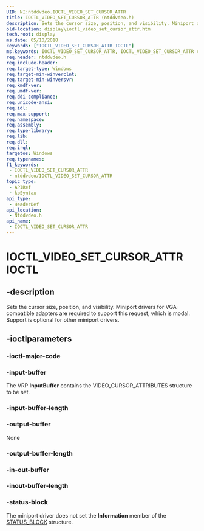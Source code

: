 ```yaml
---
UID: NI:ntddvdeo.IOCTL_VIDEO_SET_CURSOR_ATTR
title: IOCTL_VIDEO_SET_CURSOR_ATTR (ntddvdeo.h)
description: Sets the cursor size, position, and visibility. Miniport drivers for VGA-compatible adapters are required to support this request, which is modal. Support is optional for other miniport drivers.
old-location: display\ioctl_video_set_cursor_attr.htm
tech.root: display
ms.date: 05/10/2018
keywords: ["IOCTL_VIDEO_SET_CURSOR_ATTR IOCTL"]
ms.keywords: IOCTL_VIDEO_SET_CURSOR_ATTR, IOCTL_VIDEO_SET_CURSOR_ATTR control, IOCTL_VIDEO_SET_CURSOR_ATTR control code [Display Devices], Video_IOCTLs_7f8f1646-ff57-47fd-afb7-f7ad7e953188.xml, display.ioctl_video_set_cursor_attr, ntddvdeo/IOCTL_VIDEO_SET_CURSOR_ATTR
req.header: ntddvdeo.h
req.include-header: 
req.target-type: Windows
req.target-min-winverclnt: 
req.target-min-winversvr: 
req.kmdf-ver: 
req.umdf-ver: 
req.ddi-compliance: 
req.unicode-ansi: 
req.idl: 
req.max-support: 
req.namespace: 
req.assembly: 
req.type-library: 
req.lib: 
req.dll: 
req.irql: 
targetos: Windows
req.typenames: 
f1_keywords:
 - IOCTL_VIDEO_SET_CURSOR_ATTR
 - ntddvdeo/IOCTL_VIDEO_SET_CURSOR_ATTR
topic_type:
 - APIRef
 - kbSyntax
api_type:
 - HeaderDef
api_location:
 - Ntddvdeo.h
api_name:
 - IOCTL_VIDEO_SET_CURSOR_ATTR
---
```


# IOCTL_VIDEO_SET_CURSOR_ATTR IOCTL


## -description

Sets the cursor size, position, and visibility. Miniport drivers for VGA-compatible adapters are required to support this request, which is modal. Support is optional for other miniport drivers.

## -ioctlparameters

### -ioctl-major-code

### -input-buffer

The VRP <b>InputBuffer</b> contains the VIDEO_CURSOR_ATTRIBUTES structure to be set.

### -input-buffer-length

### -output-buffer

None

### -output-buffer-length

### -in-out-buffer

### -inout-buffer-length

### -status-block

The miniport driver does not set the <b>Information</b> member of the <a href="/windows-hardware/drivers/ddi/video/ns-video-_status_block">STATUS_BLOCK</a> structure.
